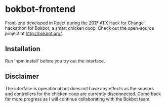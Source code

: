 # bokbot-frontend
Front-end developed in React during the 2017 ATX Hack for Change hackathon for Bokbot, a smart chicken coop. Check out the open-source project at http://bokbot.org/.

## Installation
Run 'npm install' before you try out the interface.

## Disclaimer
The interface is operational but does not have any effects as the sensors and controllers for the chicken coop are currently disconnected. Come back for more progress as I will continue collaborating with the Bokbot team.
